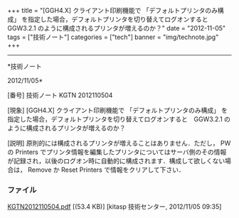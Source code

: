 ﻿+++
title = "[GGH4.X] クライアント印刷機能で 「デフォルトプリンタのみ構成」 を指定した場合，デフォルトプリンタを切り替えてログオンすると　GGW3.2.1 のように構成されるプリンタが増えるのか？"
date = "2012-11-05"
tags = ["技術ノート"]
categories = ["tech"]
banner = "img/technote.jpg"
+++

-----------------------------------------------------------------------------------------------------------------------------

*技術ノート

2012/11/05*


[番号]
技術ノート KGTN 2012110504

[現象]
[GGH4.X] クライアント印刷機能で 「デフォルトプリンタのみ構成」
を指定した場合，デフォルトプリンタを切り替えてログオンすると　GGW3.2.1
のように構成されるプリンタが増えるのか？

[説明]
原則的には構成されるプリンタが増えることはありません．ただし， PW の
Printers
でプリンタ情報を編集したプリンタについてはサーバ側のその情報が記録され，以後のログオン時に自動的に構成されます．構成して欲しくない場合は，
Remove か Reset Printers で情報をクリアして下さい．


### ファイル

 
 


[KGTN2012110504.pdf](http://techreport.kitasp.net/attachments/download/1086/KGTN2012110504.pdf)
 [(53.4 KB)] [kitasp 技術センター, 2012/11/05
09:35]


 


 

